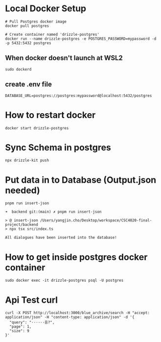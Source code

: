 # Local Docker Setup

```
# Pull Postgres docker image
docker pull postgres

# Create container named 'drizzle-postgres'
docker run --name drizzle-postgres -e POSTGRES_PASSWORD=mypassword -d -p 5432:5432 postgres
```

## When docker doesn't launch at WSL2

```
sudo dockerd
```

## create .env file

```
DATABASE_URL=postgres://postgres:mypassword@localhost:5432/postgres
```

# How to restart docker

```
docker start drizzle-postgres
```

# Sync Schema in postgres

```
npx drizzle-kit push
```

# Put data in to Database (Output.json needed)

```
pnpm run insert-json
```

```
➜  backend git:(main) ✗ pnpm run insert-json

> @ insert-json /Users/yangjin.cho/Desktop/workspace/CSC4020-final-project/backend
> npx tsx src/index.ts

All dialogues have been inserted into the database!
```

# How to get inside postgres docker container

```
sudo docker exec -it drizzle-postgres psql -U postgres
```

# Api Test curl

```
curl -X POST http://localhost:3000/blue_archive/search -H "accept: application/json" -H "content-type: application/json" -d '{
  "query": "······음?",
  "page": 1,
  "size": 9
}'
```
